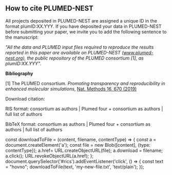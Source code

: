 How to cite PLUMED-NEST
-----------------------------
All projects deposited in PLUMED-NEST are assigned a unique ID in the format plumID:XX.YYY.
If you have deposited your data in PLUMED-NEST before submitting your paper, we invite you to add the following sentence to the manuscript:

*"All the data and PLUMED input files required to reproduce the results reported in this paper are available on PLUMED-NEST (www.plumed-nest.org), 
the public repository of the PLUMED consortium [1], as plumID:XX.YYY"*.

**Bibliography**

[1] The PLUMED consortium.
_Promoting transparency and reproducibility in enhanced molecular simulations_,
[Nat. Methods 16, 670 (2019)](https://doi.org/10.1038/s41592-019-0506-8)

Download citation:

RIS format: <a id="risc">consortium as authors</a> | <a id="ris4">Plumed four + consortium as authors</a> | <a id="risa">full list of authors</a>

BibTeX format: <a id="bibc">consortium as authors</a> | <a id="bib4">Plumed four + consortium as authors</a> | <a id="biba">full list of authors</a>

<scirpt>
const downloadToFile = (content, filename, contentType) => {
  const a = document.createElement('a');
  const file = new Blob([content], {type: contentType});
  a.href= URL.createObjectURL(file);
  a.download = filename;
  a.click();
  URL.revokeObjectURL(a.href);
};
document.querySelector('#rics').addEventListener('click', () => {
  const text = "hovno";
  downloadToFile(text, 'my-new-file.txt', 'text/plain');
});
</script>
